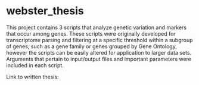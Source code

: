 # webster_thesis
This project contains 3 scripts that analyze genetic variation and markers that occur among genes. These scripts were originally developed for transcriptome parsing and filtering at a specific threshold within a subgroup of genes, such as a gene family or genes grouped by Gene Ontology, however the scripts can be easily altered for application to larger data sets. Arguments that pertain to input/output files and important parameters were included in each script.

Link to written thesis:
